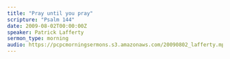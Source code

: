 ```yaml
---
title: "Pray until you pray"
scripture: "Psalm 144"
date: 2009-08-02T00:00:00Z
speaker: Patrick Lafferty
sermon_type: morning
audio: https://pcpcmorningsermons.s3.amazonaws.com/20090802_lafferty.mp3 
---
```



